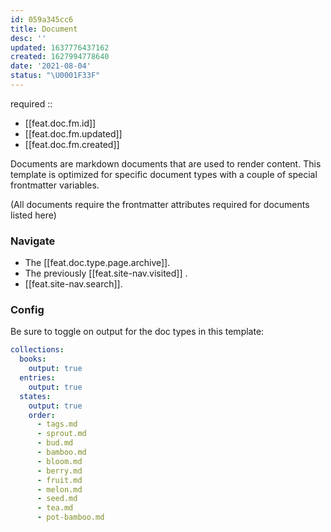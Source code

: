 ```yaml
---
id: 059a345cc6
title: Document
desc: ''
updated: 1637776437162
created: 1627994778640
date: '2021-08-04'
status: "\U0001F33F"
---
```


required ::
- [[feat.doc.fm.id]]
- [[feat.doc.fm.updated]]
- [[feat.doc.fm.created]]


Documents are markdown documents that are used to render content. This template is optimized for specific document types with a couple of special frontmatter variables. 

(All documents require the frontmatter attributes required for documents listed here)

### Navigate

- The [[feat.doc.type.page.archive]].
- The previously [[feat.site-nav.visited]] .
- [[feat.site-nav.search]].

### Config

Be sure to toggle on output for the doc types in this template:

```yaml
collections:
  books:
    output: true
  entries:
    output: true
  states:
    output: true
    order:
      - tags.md
      - sprout.md
      - bud.md
      - bamboo.md
      - bloom.md
      - berry.md
      - fruit.md
      - melon.md
      - seed.md
      - tea.md
      - pot-bamboo.md
```
